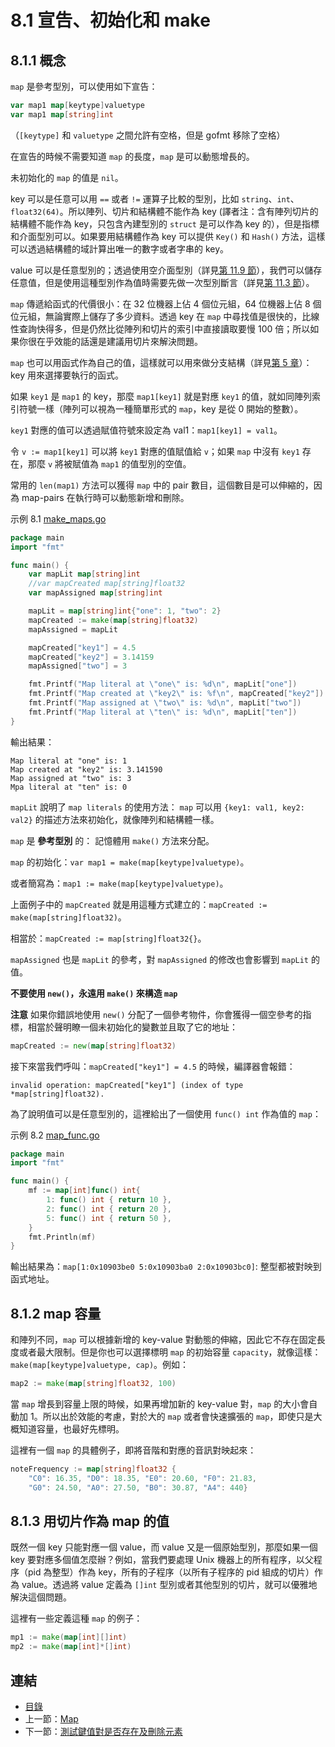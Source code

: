 # 8.1 宣告、初始化和 make

## 8.1.1 概念

`map` 是參考型別，可以使用如下宣告：

```go
var map1 map[keytype]valuetype
var map1 map[string]int
```

（`[keytype]` 和 `valuetype` 之間允許有空格，但是 gofmt 移除了空格）

在宣告的時候不需要知道 `map` 的長度，`map` 是可以動態增長的。

未初始化的 `map` 的值是 `nil`。

key 可以是任意可以用 `==` 或者 `!=` 運算子比較的型別，比如 `string`、`int`、`float32(64)`。所以陣列、切片和結構體不能作為 key (譯者注：含有陣列切片的結構體不能作為 key，只包含內建型別的 `struct` 是可以作為 key 的），但是指標和介面型別可以。如果要用結構體作為 key 可以提供 `Key()` 和 `Hash()` 方法，這樣可以透過結構體的域計算出唯一的數字或者字串的 key。

value 可以是任意型別的；透過使用空介面型別（詳見[第 11.9 節](11.9.md)），我們可以儲存任意值，但是使用這種型別作為值時需要先做一次型別斷言（詳見[第 11.3 節](11.3.md)）。

`map` 傳遞給函式的代價很小：在 32 位機器上佔 4 個位元組，64 位機器上佔 8 個位元組，無論實際上儲存了多少資料。透過 key 在 `map` 中尋找值是很快的，比線性查詢快得多，但是仍然比從陣列和切片的索引中直接讀取要慢 100 倍；所以如果你很在乎效能的話還是建議用切片來解決問題。

`map` 也可以用函式作為自己的值，這樣就可以用來做分支結構（詳見[第 5 章](05.0.md)）：key 用來選擇要執行的函式。

如果 `key1` 是 `map1` 的 key，那麼 `map1[key1]` 就是對應 `key1` 的值，就如同陣列索引符號一樣（陣列可以視為一種簡單形式的 `map`，key 是從 0 開始的整數）。

`key1` 對應的值可以透過賦值符號來設定為 val1：`map1[key1] = val1`。

令 `v := map1[key1]` 可以將 `key1` 對應的值賦值給 `v`；如果 `map` 中沒有 `key1` 存在，那麼 `v` 將被賦值為 `map1` 的值型別的空值。

常用的 `len(map1)` 方法可以獲得 `map` 中的 pair 數目，這個數目是可以伸縮的，因為 map-pairs 在執行時可以動態新增和刪除。

示例 8.1 [make_maps.go](examples/chapter_8/make_maps.go)

```go
package main
import "fmt"

func main() {
	var mapLit map[string]int
	//var mapCreated map[string]float32
	var mapAssigned map[string]int

	mapLit = map[string]int{"one": 1, "two": 2}
	mapCreated := make(map[string]float32)
	mapAssigned = mapLit

	mapCreated["key1"] = 4.5
	mapCreated["key2"] = 3.14159
	mapAssigned["two"] = 3

	fmt.Printf("Map literal at \"one\" is: %d\n", mapLit["one"])
	fmt.Printf("Map created at \"key2\" is: %f\n", mapCreated["key2"])
	fmt.Printf("Map assigned at \"two\" is: %d\n", mapLit["two"])
	fmt.Printf("Map literal at \"ten\" is: %d\n", mapLit["ten"])
}
```

輸出結果：

	Map literal at "one" is: 1
	Map created at "key2" is: 3.141590
	Map assigned at "two" is: 3
	Mpa literal at "ten" is: 0

`mapLit` 說明了 `map literals` 的使用方法： `map` 可以用 `{key1: val1, key2: val2}` 的描述方法來初始化，就像陣列和結構體一樣。

`map` 是 **參考型別** 的： 記憶體用 `make()` 方法來分配。

`map` 的初始化：`var map1 = make(map[keytype]valuetype)`。

或者簡寫為：`map1 := make(map[keytype]valuetype)`。

上面例子中的 `mapCreated` 就是用這種方式建立的：`mapCreated := make(map[string]float32)`。

相當於：`mapCreated := map[string]float32{}`。

`mapAssigned` 也是 `mapLit` 的參考，對 `mapAssigned` 的修改也會影響到 `mapLit` 的值。

**不要使用 `new()`，永遠用 `make()` 來構造 `map`**

**注意** 如果你錯誤地使用 `new()` 分配了一個參考物件，你會獲得一個空參考的指標，相當於聲明瞭一個未初始化的變數並且取了它的地址：

```go
mapCreated := new(map[string]float32)
```

接下來當我們呼叫：`mapCreated["key1"] = 4.5` 的時候，編譯器會報錯：

	invalid operation: mapCreated["key1"] (index of type *map[string]float32).

為了說明值可以是任意型別的，這裡給出了一個使用 `func() int` 作為值的 `map`：

示例 8.2 [map_func.go](examples/chapter_8/map_func.go)

```go
package main
import "fmt"

func main() {
	mf := map[int]func() int{
		1: func() int { return 10 },
		2: func() int { return 20 },
		5: func() int { return 50 },
	}
	fmt.Println(mf)
}
```

輸出結果為：`map[1:0x10903be0 5:0x10903ba0 2:0x10903bc0]`: 整型都被對映到函式地址。

## 8.1.2 map 容量

和陣列不同，`map` 可以根據新增的 key-value 對動態的伸縮，因此它不存在固定長度或者最大限制。但是你也可以選擇標明 `map` 的初始容量 `capacity`，就像這樣：`make(map[keytype]valuetype, cap)`。例如：

```go
map2 := make(map[string]float32, 100)
```

當 `map` 增長到容量上限的時候，如果再增加新的 key-value 對，`map` 的大小會自動加 1。所以出於效能的考慮，對於大的 `map` 或者會快速擴張的 `map`，即使只是大概知道容量，也最好先標明。

這裡有一個 `map` 的具體例子，即將音階和對應的音訊對映起來：

```go
noteFrequency := map[string]float32 {
	"C0": 16.35, "D0": 18.35, "E0": 20.60, "F0": 21.83,
	"G0": 24.50, "A0": 27.50, "B0": 30.87, "A4": 440}
```

## 8.1.3 用切片作為 map 的值

既然一個 key 只能對應一個 value，而 value 又是一個原始型別，那麼如果一個 key 要對應多個值怎麼辦？例如，當我們要處理 Unix 機器上的所有程序，以父程序（pid 為整型）作為 key，所有的子程序（以所有子程序的 pid 組成的切片）作為 value。透過將 value 定義為 `[]int` 型別或者其他型別的切片，就可以優雅地解決這個問題。

這裡有一些定義這種 `map` 的例子：

```go
mp1 := make(map[int][]int)
mp2 := make(map[int]*[]int)
```

## 連結

- [目錄](directory.md)
- 上一節：[Map](08.0.md)
- 下一節：[測試鍵值對是否存在及刪除元素](08.2.md)

